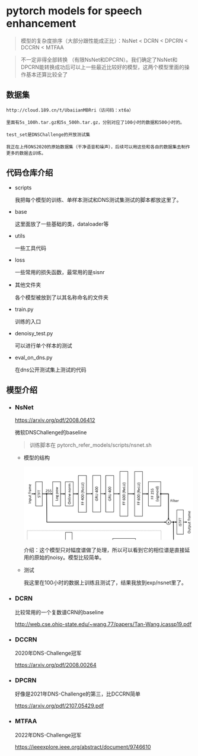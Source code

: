 # pytorch models for speech enhancement

> 模型的复杂度排序（大部分跟性能成正比）：NsNet < DCRN < DPCRN < DCCRN < MTFAA

> 不一定非得全部转换 （有限NsNet和DPCRN）。我们确定了NsNet和DPCRN能转换成功后可以上一些最近比较好的模型，这两个模型里面的操作基本还算比较全了

## 数据集

    http://cloud.189.cn/t/UbaiianMBRri（访问码：xt6a）

    里面有5s_100h.tar.gz和5s_500h.tar.gz，分别对应了100小时的数据和500小时的。

    test_set是DNSChallenge的开放测试集

    我正在上传DNS2020的原始数据集（干净语音和噪声），后续可以用这些和各自的数据集去制作更多的数据去训练。

## 代码仓库介绍

* scripts

    我把每个模型的训练、单样本测试和DNS测试集测试的脚本都放这里了。

* base
    
    这里面放了一些基础的类，dataloader等

* utils

    一些工具代码

* loss

    一些常用的损失函数，最常用的是sisnr

* 其他文件夹

    各个模型被放到了以其名称命名的文件夹

* train.py

    训练的入口

* denoisy_test.py

    可以进行单个样本的测试

* eval_on_dns.py

    在dns公开测试集上测试的代码


## 模型介绍

* ### NsNet

    https://arxiv.org/pdf/2008.06412

    微软DNSChallenge的baseline
    > 训练脚本在   pytorch_refer_models/scripts/nsnet.sh 
    
    * 模型的结构

        ![](./nsnet/nsnet.png)

        介绍：这个模型只对幅度谱做了处理，所以可以看到它的相位谱是直接延用的原始的noisy。模型比较简单。
    
    * 测试

        我这里在100小时的数据上训练且测试了，结果我放到exp/nsnet里了。

* ### DCRN

    比较常用的一个复数谱CRN的baseline

    http://web.cse.ohio-state.edu/~wang.77/papers/Tan-Wang.icassp19.pdf

* ### DCCRN

    2020年DNS-Challenge冠军
    
    https://arxiv.org/pdf/2008.00264

* ### DPCRN

    好像是2021年DNS-Challenge的第三，比DCCRN简单

    https://arxiv.org/pdf/2107.05429.pdf

* ### MTFAA

    2022年DNS-Challenge冠军

    https://ieeexplore.ieee.org/abstract/document/9746610
